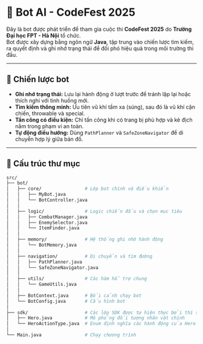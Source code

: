 # 🤖 Bot AI - CodeFest 2025

Đây là bot được phát triển để tham gia cuộc thi **CodeFest 2025** do **Trường Đại học FPT - Hà Nội** tổ chức.  
Bot được xây dựng bằng ngôn ngữ **Java**, tập trung vào chiến lược tìm kiếm, ra quyết định và ghi nhớ trạng thái để đối phó hiệu quả trong môi trường thi đấu.

---

## 🧠 Chiến lược bot

- **Ghi nhớ trạng thái:** Lưu lại hành động ở lượt trước để tránh lặp lại hoặc thích nghi với tình huống mới.
- **Tìm kiếm thông minh:** Ưu tiên vũ khí tầm xa (súng), sau đó là vũ khí cận chiến, throwable và special.
- **Tấn công có điều kiện:** Chỉ tấn công khi có trang bị phù hợp và kẻ địch nằm trong phạm vi an toàn.
- **Tự động điều hướng:** Dùng `PathPlanner` và `SafeZoneNavigator` để di chuyển hợp lý giữa bản đồ.

---

## 📂 Cấu trúc thư mục

```bash
src/
├── bot/
│   ├── core/                # Lớp bot chính và điều khiển
│   │   ├── MyBot.java
│   │   └── BotController.java
│   │
│   ├── logic/               # Logic chiến đấu và chọn mục tiêu
│   │   ├── CombatManager.java
│   │   ├── EnemySelector.java
│   │   └── ItemFinder.java
│   │
│   ├── memory/              # Hệ thống ghi nhớ hành động
│   │   └── BotMemory.java
│   │
│   ├── navigation/          # Di chuyển và tìm đường
│   │   ├── PathPlanner.java
│   │   └── SafeZoneNavigator.java
│   │
│   ├── utils/               # Các hàm hỗ trợ chung
│   │   └── GameUtils.java
│   │
│   ├── BotContext.java      # Bối cảnh chạy bot
│   └── BotConfig.java       # Cấu hình bot
│
├── sdk/                     # Các lớp SDK được tự hiện thực bởi thí sinh
│   ├── Hero.java            # Mô phỏng đối tượng nhân vật chính
│   └── HeroActionType.java  # Enum định nghĩa các hành động của Hero
│
└── Main.java                # Chạy chương trình

